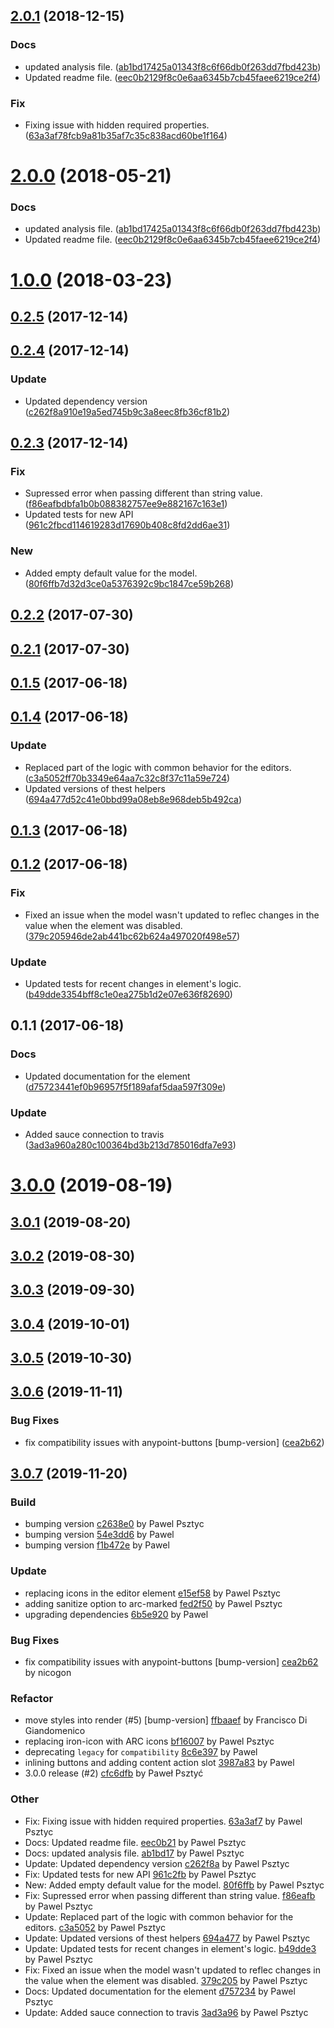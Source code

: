 <a name="2.0.1"></a>
## [2.0.1](https://github.com/advanced-rest-client/form-data-editor/compare/0.2.4...2.0.1) (2018-12-15)


### Docs

* updated analysis file. ([ab1bd17425a01343f8c6f66db0f263dd7fbd423b](https://github.com/advanced-rest-client/form-data-editor/commit/ab1bd17425a01343f8c6f66db0f263dd7fbd423b))
* Updated readme file. ([eec0b2129f8c0e6aa6345b7cb45faee6219ce2f4](https://github.com/advanced-rest-client/form-data-editor/commit/eec0b2129f8c0e6aa6345b7cb45faee6219ce2f4))

### Fix

* Fixing issue with hidden required properties. ([63a3af78fcb9a81b35af7c35c838acd60be1f164](https://github.com/advanced-rest-client/form-data-editor/commit/63a3af78fcb9a81b35af7c35c838acd60be1f164))



<a name="2.0.0"></a>
# [2.0.0](https://github.com/advanced-rest-client/form-data-editor/compare/0.2.4...2.0.0) (2018-05-21)


### Docs

* updated analysis file. ([ab1bd17425a01343f8c6f66db0f263dd7fbd423b](https://github.com/advanced-rest-client/form-data-editor/commit/ab1bd17425a01343f8c6f66db0f263dd7fbd423b))
* Updated readme file. ([eec0b2129f8c0e6aa6345b7cb45faee6219ce2f4](https://github.com/advanced-rest-client/form-data-editor/commit/eec0b2129f8c0e6aa6345b7cb45faee6219ce2f4))



<a name="1.0.0"></a>
# [1.0.0](https://github.com/advanced-rest-client/form-data-editor/compare/0.2.4...1.0.0) (2018-03-23)




<a name="0.2.5"></a>
## [0.2.5](https://github.com/advanced-rest-client/form-data-editor/compare/0.2.4...0.2.5) (2017-12-14)




<a name="0.2.4"></a>
## [0.2.4](https://github.com/advanced-rest-client/form-data-editor/compare/0.2.3...0.2.4) (2017-12-14)


### Update

* Updated dependency version ([c262f8a910e19a5ed745b9c3a8eec8fb36cf81b2](https://github.com/advanced-rest-client/form-data-editor/commit/c262f8a910e19a5ed745b9c3a8eec8fb36cf81b2))



<a name="0.2.3"></a>
## [0.2.3](https://github.com/advanced-rest-client/form-data-editor/compare/0.2.1...0.2.3) (2017-12-14)


### Fix

* Supressed error when passing different than string value. ([f86eafbdbfa1b0b088382757ee9e882167c163e1](https://github.com/advanced-rest-client/form-data-editor/commit/f86eafbdbfa1b0b088382757ee9e882167c163e1))
* Updated tests for new API ([961c2fbcd114619283d17690b408c8fd2dd6ae31](https://github.com/advanced-rest-client/form-data-editor/commit/961c2fbcd114619283d17690b408c8fd2dd6ae31))

### New

* Added empty default value for the model. ([80f6ffb7d32d3ce0a5376392c9bc1847ce59b268](https://github.com/advanced-rest-client/form-data-editor/commit/80f6ffb7d32d3ce0a5376392c9bc1847ce59b268))



<a name="0.2.2"></a>
## [0.2.2](https://github.com/advanced-rest-client/form-data-editor/compare/0.2.1...0.2.2) (2017-07-30)




<a name="0.2.1"></a>
## [0.2.1](https://github.com/advanced-rest-client/form-data-editor/compare/0.1.5...0.2.1) (2017-07-30)




<a name="0.1.5"></a>
## [0.1.5](https://github.com/advanced-rest-client/form-data-editor/compare/0.1.4...v0.1.5) (2017-06-18)




<a name="0.1.4"></a>
## [0.1.4](https://github.com/advanced-rest-client/form-data-editor/compare/0.1.3...v0.1.4) (2017-06-18)


### Update

* Replaced part of the logic with common behavior for the editors. ([c3a5052ff70b3349e64aa7c32c8f37c11a59e724](https://github.com/advanced-rest-client/form-data-editor/commit/c3a5052ff70b3349e64aa7c32c8f37c11a59e724))
* Updated versions of thest helpers ([694a477d52c41e0bbd99a08eb8e968deb5b492ca](https://github.com/advanced-rest-client/form-data-editor/commit/694a477d52c41e0bbd99a08eb8e968deb5b492ca))



<a name="0.1.3"></a>
## [0.1.3](https://github.com/advanced-rest-client/form-data-editor/compare/0.1.2...v0.1.3) (2017-06-18)




<a name="0.1.2"></a>
## [0.1.2](https://github.com/advanced-rest-client/form-data-editor/compare/0.1.1...v0.1.2) (2017-06-18)


### Fix

* Fixed an issue when the model wasn't updated to reflec changes in the value when the element was disabled. ([379c205946de2ab441bc62b624a497020f498e57](https://github.com/advanced-rest-client/form-data-editor/commit/379c205946de2ab441bc62b624a497020f498e57))

### Update

* Updated tests for recent changes in element's logic. ([b49dde3354bff8c1e0ea275b1d2e07e636f82690](https://github.com/advanced-rest-client/form-data-editor/commit/b49dde3354bff8c1e0ea275b1d2e07e636f82690))



<a name="0.1.1"></a>
## 0.1.1 (2017-06-18)


### Docs

* Updated documentation for the element ([d75723441ef0b96957f5f189afaf5daa597f309e](https://github.com/advanced-rest-client/form-data-editor/commit/d75723441ef0b96957f5f189afaf5daa597f309e))

### Update

* Added sauce connection to travis ([3ad3a960a280c100364bd3b213d785016dfa7e93](https://github.com/advanced-rest-client/form-data-editor/commit/3ad3a960a280c100364bd3b213d785016dfa7e93))



# [3.0.0](https://github.com/advanced-rest-client/form-data-editor/compare/0.2.4...3.0.0) (2019-08-19)



## [3.0.1](https://github.com/advanced-rest-client/form-data-editor/compare/0.2.4...3.0.1) (2019-08-20)



## [3.0.2](https://github.com/advanced-rest-client/form-data-editor/compare/0.2.4...3.0.2) (2019-08-30)



## [3.0.3](https://github.com/advanced-rest-client/form-data-editor/compare/0.2.4...3.0.3) (2019-09-30)



## [3.0.4](https://github.com/advanced-rest-client/form-data-editor/compare/0.2.4...3.0.4) (2019-10-01)



## [3.0.5](https://github.com/advanced-rest-client/form-data-editor/compare/0.2.4...3.0.5) (2019-10-30)



## [3.0.6](https://github.com/advanced-rest-client/form-data-editor/compare/0.2.4...3.0.6) (2019-11-11)


### Bug Fixes

* fix compatibility issues with anypoint-buttons [bump-version] ([cea2b62](https://github.com/advanced-rest-client/form-data-editor/commit/cea2b623308be5890345c4093a102da4e67e8fd6))



<a name="3.0.7"></a>
## [3.0.7](https://github.com/advanced-rest-client/form-data-editor/compare/3.0.5...3.0.7) (2019-11-20)

### Build

* bumping version [c2638e0](https://github.com/advanced-rest-client/form-data-editor/commit/c2638e0fc23c9241bddba6b87fc6191621e2d154) by Pawel Psztyc
* bumping version [54e3dd6](https://github.com/advanced-rest-client/form-data-editor/commit/54e3dd6c1b6f76d8d47b422847d0998a06de0a06) by Pawel
* bumping version [f1b472e](https://github.com/advanced-rest-client/form-data-editor/commit/f1b472e4a8dcefe78a4b5749aba1ba40375885f0) by Pawel


### Update

* replacing icons in the editor element [e15ef58](https://github.com/advanced-rest-client/form-data-editor/commit/e15ef580ee648e1f1b8899d3e237d73b49f3a81f) by Pawel Psztyc
* adding sanitize option to arc-marked [fed2f50](https://github.com/advanced-rest-client/form-data-editor/commit/fed2f50bad4b41a885f1650c9c3616bca047a42f) by Pawel Psztyc
* upgrading dependencies [6b5e920](https://github.com/advanced-rest-client/form-data-editor/commit/6b5e9204a1a9a33b9bdf42e408f130ae77708afd) by Pawel


### Bug Fixes

* fix compatibility issues with anypoint-buttons [bump-version] [cea2b62](https://github.com/advanced-rest-client/form-data-editor/commit/cea2b623308be5890345c4093a102da4e67e8fd6) by nicogon


### Refactor

* move styles into render (#5) [bump-version] [ffbaaef](https://github.com/advanced-rest-client/form-data-editor/commit/ffbaaef2f31763c9ca00b53d3b416798f9f93c7a) by Francisco Di Giandomenico
* replacing iron-icon with ARC icons [bf16007](https://github.com/advanced-rest-client/form-data-editor/commit/bf16007c079484a7d692d7f30deb0ab939f0401c) by Pawel Psztyc
* deprecating `legacy` for `compatibility` [8c6e397](https://github.com/advanced-rest-client/form-data-editor/commit/8c6e397b5f675fd2000881b8fbf45530df061456) by Pawel
* inlining buttons and adding content action slot [3987a83](https://github.com/advanced-rest-client/form-data-editor/commit/3987a83f0a7afddf7a8f0826b28cadb1c871af1f) by Pawel
* 3.0.0 release (#2) [cfc6dfb](https://github.com/advanced-rest-client/form-data-editor/commit/cfc6dfb4a314a229e56a8350948430f3d9712287) by Paweł Psztyć


### Other

* Fix: Fixing issue with hidden required properties.
 [63a3af7](https://github.com/advanced-rest-client/form-data-editor/commit/63a3af78fcb9a81b35af7c35c838acd60be1f164) by Pawel Psztyc
* Docs: Updated readme file.
 [eec0b21](https://github.com/advanced-rest-client/form-data-editor/commit/eec0b2129f8c0e6aa6345b7cb45faee6219ce2f4) by Pawel Psztyc
* Docs: updated analysis file.
 [ab1bd17](https://github.com/advanced-rest-client/form-data-editor/commit/ab1bd17425a01343f8c6f66db0f263dd7fbd423b) by Pawel Psztyc
* Update: Updated dependency version
 [c262f8a](https://github.com/advanced-rest-client/form-data-editor/commit/c262f8a910e19a5ed745b9c3a8eec8fb36cf81b2) by Pawel Psztyc
* Fix: Updated tests for new API
 [961c2fb](https://github.com/advanced-rest-client/form-data-editor/commit/961c2fbcd114619283d17690b408c8fd2dd6ae31) by Pawel Psztyc
* New: Added empty default value for the model.
 [80f6ffb](https://github.com/advanced-rest-client/form-data-editor/commit/80f6ffb7d32d3ce0a5376392c9bc1847ce59b268) by Pawel Psztyc
* Fix: Supressed error when passing different than string value.
 [f86eafb](https://github.com/advanced-rest-client/form-data-editor/commit/f86eafbdbfa1b0b088382757ee9e882167c163e1) by Pawel Psztyc
* Update: Replaced part of the logic with common behavior for the editors.
 [c3a5052](https://github.com/advanced-rest-client/form-data-editor/commit/c3a5052ff70b3349e64aa7c32c8f37c11a59e724) by Pawel Psztyc
* Update: Updated versions of thest helpers
 [694a477](https://github.com/advanced-rest-client/form-data-editor/commit/694a477d52c41e0bbd99a08eb8e968deb5b492ca) by Pawel Psztyc
* Update: Updated tests for recent changes in element's logic.
 [b49dde3](https://github.com/advanced-rest-client/form-data-editor/commit/b49dde3354bff8c1e0ea275b1d2e07e636f82690) by Pawel Psztyc
* Fix: Fixed an issue when the model wasn't updated to reflec changes in the value when the element was disabled.
 [379c205](https://github.com/advanced-rest-client/form-data-editor/commit/379c205946de2ab441bc62b624a497020f498e57) by Pawel Psztyc
* Docs: Updated documentation for the element
 [d757234](https://github.com/advanced-rest-client/form-data-editor/commit/d75723441ef0b96957f5f189afaf5daa597f309e) by Pawel Psztyc
* Update: Added sauce connection to travis
 [3ad3a96](https://github.com/advanced-rest-client/form-data-editor/commit/3ad3a960a280c100364bd3b213d785016dfa7e93) by Pawel Psztyc



